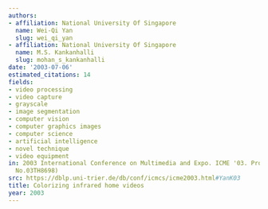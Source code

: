 ```yaml
---
authors:
- affiliation: National University Of Singapore
  name: Wei-Qi Yan
  slug: wei_qi_yan
- affiliation: National University Of Singapore
  name: M.S. Kankanhalli
  slug: mohan_s_kankanhalli
date: '2003-07-06'
estimated_citations: 14
fields:
- video processing
- video capture
- grayscale
- image segmentation
- computer vision
- computer graphics images
- computer science
- artificial intelligence
- novel technique
- video equipment
in: 2003 International Conference on Multimedia and Expo. ICME '03. Proceedings (Cat.
  No.03TH8698)
src: https://dblp.uni-trier.de/db/conf/icmcs/icme2003.html#YanK03
title: Colorizing infrared home videos
year: 2003
---
```


